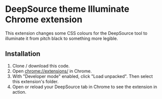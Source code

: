 # DeepSource theme Illuminate Chrome extension

This extension changes some CSS colours for the DeepSource tool to illuminate it from pitch black to something more legible.

## Installation

1. Clone / download this code.
2. Open [chrome://extensions/](chrome://extensions/) in Chrome.
3. With "Developer mode" enabled, click "Load unpacked". Then select this extension's folder.
4. Open or reload your DeepSource tab in Chrome to see the extension in action.

